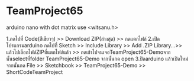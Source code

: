 # TeamProject65
arduino nano with dot matrix use <witsanu.h>

1.กดไปที่ Code(สีเขียวๆ) >> Download ZIP(ล่างสุด) >> กดแตกไฟล์
2.เปิดโปรแกรมarduino กดไปที่ Sketch >> Include Library >> Add .ZIP Library...>>
แล้วไปเลือกไฟล์ZIPที่แตกไฟล์แล้ว >> กดเข้าไปจนเจอTeamProject65-Demoจากนั้นselectที่folder TeamProject65-Demo จากนั้นกด open
3.ปิดarduino แล้วเปิดใหม่ จากนั้นกด File >> Sketchbook >> TeamProject65-Demo >> ShortCodeTeamProject
